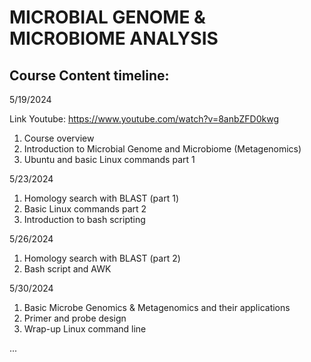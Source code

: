 # MICROBIAL GENOME & MICROBIOME ANALYSIS
## Course Content timeline:

5/19/2024

Link Youtube: https://www.youtube.com/watch?v=8anbZFD0kwg
1) Course overview
2) Introduction to Microbial Genome and Microbiome (Metagenomics)
3) Ubuntu and basic Linux commands part 1

5/23/2024
1) Homology search with BLAST (part 1)
2) Basic Linux commands part 2
3) Introduction to bash scripting

5/26/2024
1) Homology search with BLAST (part 2)
2) Bash script and AWK

5/30/2024
1) Basic Microbe Genomics & Metagenomics and their applications 
2) Primer and probe design  
3) Wrap-up Linux command line

...
